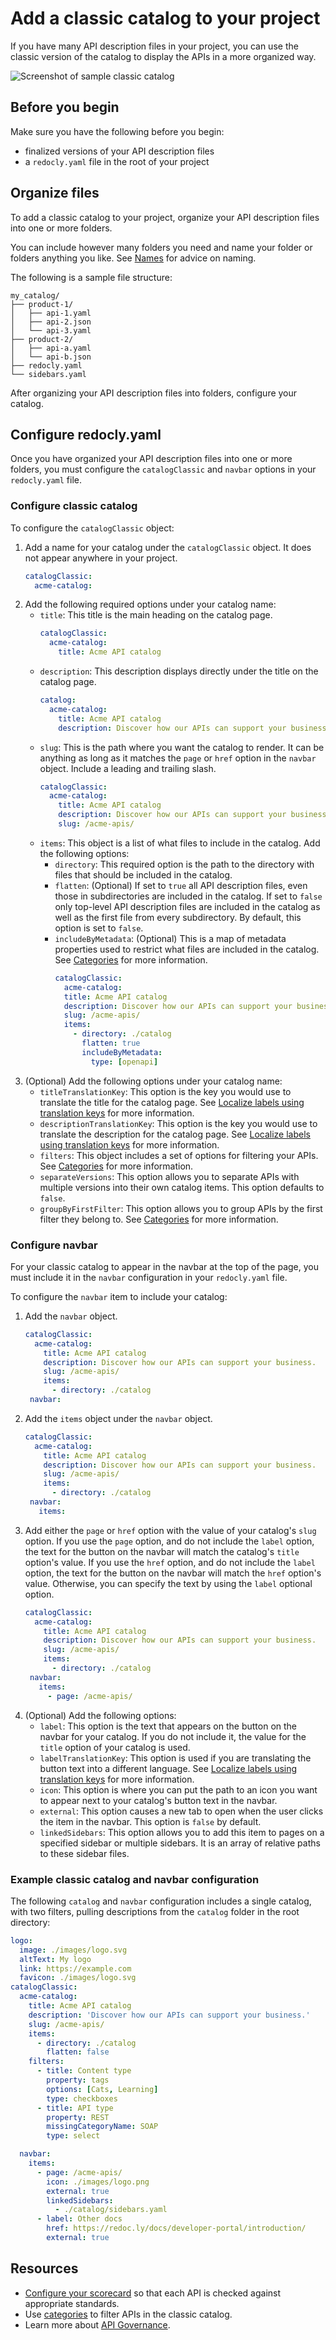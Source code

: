 # Add a classic catalog to your project

If you have many API description files in your project, you can use the classic version of the catalog to display the APIs in a more organized way.

![Screenshot of sample classic catalog](../concepts/images/catalog.png)

## Before you begin

Make sure you have the following before you begin:

- finalized versions of your API description files
- a `redocly.yaml` file in the root of your project

## Organize files

To add a classic catalog to your project, organize your API description files into one or more folders.

You can include however many folders you need and name your folder or folders anything you like.
See [Names](../../setup/concepts/names.md) for advice on naming.

The following is a sample file structure:

```treeview
my_catalog/
├── product-1/
│   ├── api-1.yaml
│   ├── api-2.json
│   └── api-3.yaml
├── product-2/
│   ├── api-a.yaml
│   └── api-b.json
├── redocly.yaml
└── sidebars.yaml
```

After organizing your API description files into folders, configure your catalog.

## Configure redocly.yaml

Once you have organized your API description files into one or more folders,
you must configure the `catalogClassic` and `navbar` options in your `redocly.yaml` file.

### Configure classic catalog

To configure the `catalogClassic` object:

1. Add a name for your catalog under the `catalogClassic` object. It does not appear anywhere in your project.
   ```yaml
   catalogClassic:
     acme-catalog:
   ```
2. Add the following required options under your catalog name:
   - `title`: This title is the main heading on the catalog page.
     ```yaml
     catalogClassic:
       acme-catalog:
         title: Acme API catalog
     ```
   - `description`: This description displays directly under the title on the catalog page.
     ```yaml
     catalog:
       acme-catalog:
         title: Acme API catalog
         description: Discover how our APIs can support your business.
     ```
   - `slug`: This is the path where you want the catalog to render.
     It can be anything as long as it matches the `page` or `href` option in the `navbar` object.
     Include a leading and trailing slash.
     ```yaml
     catalogClassic:
       acme-catalog:
         title: Acme API catalog
         description: Discover how our APIs can support your business.
         slug: /acme-apis/
     ```
   - `items`: This object is a list of what files to include in the catalog. Add the following options:
     - `directory`: This required option is the path to the directory with files that should be included in the catalog.
     - `flatten`: (Optional) If set to `true` all API description files, even those in subdirectories are included in the catalog.
       If set to `false` only top-level API description files are included in the catalog as well as the first file from every subdirectory.
       By default, this option is set to `false`.
     - `includeByMetadata`: (Optional) This is a map of metadata properties used to restrict what files are included in the catalog.
       See [Categories](../concepts/categories.md) for more information.
       ```yaml
       catalogClassic:
         acme-catalog:
         title: Acme API catalog
         description: Discover how our APIs can support your business.
         slug: /acme-apis/
         items:
           - directory: ./catalog
             flatten: true
             includeByMetadata:
               type: [openapi]
       ```
3. (Optional) Add the following options under your catalog name:
   - `titleTranslationKey`: This option is the key you would use to translate the title for the catalog page.
     See [Localize labels using translation keys](../how-to/config-l10n/localize-labels.md) for more information.
   - `descriptionTranslationKey`: This option is the key you would use to translate the description for the catalog page.
     See [Localize labels using translation keys](../how-to/config-l10n/localize-labels.md) for more information.
   - `filters`: This object includes a set of options for filtering your APIs.
     See [Categories](../concepts/categories.md) for more information.
   - `separateVersions`: This option allows you to separate APIs with multiple versions into their own catalog items.
     This option defaults to `false`.
   - `groupByFirstFilter`: This option allows you to group APIs by the first filter they belong to.
     See [Categories](../concepts/categories.md) for more information.

### Configure navbar

For your classic catalog to appear in the navbar at the top of the page, you must include it in the `navbar` configuration in your `redocly.yaml` file.

To configure the `navbar` item to include your catalog:

1. Add the `navbar` object.
   ```yaml
   catalogClassic:
     acme-catalog:
       title: Acme API catalog
       description: Discover how our APIs can support your business.
       slug: /acme-apis/
       items:
         - directory: ./catalog
    navbar:
   ```
2. Add the `items` object under the `navbar` object.
   ```yaml
   catalogClassic:
     acme-catalog:
       title: Acme API catalog
       description: Discover how our APIs can support your business.
       slug: /acme-apis/
       items:
         - directory: ./catalog
    navbar:
      items:
   ```
3. Add either the `page` or `href` option with the value of your catalog's `slug` option.
   If you use the `page` option, and do not include the `label` option,
   the text for the button on the navbar will match the catalog's `title` option's value.
   If you use the `href` option, and do not include the `label` option,
   the text for the button on the navbar will match the `href` option's value.
   Otherwise, you can specify the text by using the `label` optional option.
   ```yaml
   catalogClassic:
     acme-catalog:
       title: Acme API catalog
       description: Discover how our APIs can support your business.
       slug: /acme-apis/
       items:
         - directory: ./catalog
    navbar:
      items:
        - page: /acme-apis/
   ```
4. (Optional) Add the following options:
   - `label`: This option is the text that appears on the button on the navbar for your catalog.
     If you do not include it, the value for the `title` option of your catalog is used.
   - `labelTranslationKey`: This option is used if you are translating the button text into a different language.
     See [Localize labels using translation keys](../how-to/config-l10n/localize-labels.md) for more information.
   - `icon`: This option is where you can put the path to an icon you want to appear next to your catalog's button text in the navbar.
   - `external`: This option causes a new tab to open when the user clicks the item in the navbar.
     This option is `false` by default.
   - `linkedSidebars`: This option allows you to add this item to pages on a specified sidebar or multiple sidebars.
     It is an array of relative paths to these sidebar files.

### Example classic catalog and navbar configuration

The following `catalog` and `navbar` configuration includes a single catalog, with two filters, pulling descriptions from the `catalog` folder in the root directory:

```yaml
logo:
  image: ./images/logo.svg
  altText: My logo
  link: https://example.com
  favicon: ./images/logo.svg
catalogClassic:
  acme-catalog:
    title: Acme API catalog
    description: 'Discover how our APIs can support your business.'
    slug: /acme-apis/
    items:
      - directory: ./catalog
        flatten: false
    filters:
      - title: Content type
        property: tags
        options: [Cats, Learning]
        type: checkboxes
      - title: API type
        property: REST
        missingCategoryName: SOAP
        type: select

  navbar:
    items:
      - page: /acme-apis/
        icon: ./images/logo.png
        external: true
        linkedSidebars:
          - ./catalog/sidebars.yaml
      - label: Other docs
        href: https://redoc.ly/docs/developer-portal/introduction/
        external: true
```

## Resources

- [Configure your scorecard](../../setup/how-to/configure-scorecard.md) so that each API is checked against appropriate standards.
- Use [categories](../../author/concepts/categories.md) to filter APIs in the classic catalog.
- Learn more about [API Governance](https://redocly.com/docs/cli/api-standards).

